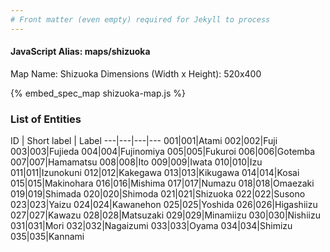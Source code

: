 ```yaml
---
# Front matter (even empty) required for Jekyll to process
---
```


#### JavaScript Alias: maps/shizuoka

Map Name: Shizuoka
Dimensions (Width x Height): 520x400



{% embed_spec_map shizuoka-map.js %}

### List of Entities

ID | Short label | Label
---|---|---|---
001|001|Atami
002|002|Fuji
003|003|Fujieda
004|004|Fujinomiya
005|005|Fukuroi
006|006|Gotemba
007|007|Hamamatsu
008|008|Ito
009|009|Iwata
010|010|Izu
011|011|Izunokuni
012|012|Kakegawa
013|013|Kikugawa
014|014|Kosai
015|015|Makinohara
016|016|Mishima
017|017|Numazu
018|018|Omaezaki
019|019|Shimada
020|020|Shimoda
021|021|Shizuoka
022|022|Susono
023|023|Yaizu
024|024|Kawanehon
025|025|Yoshida
026|026|Higashiizu
027|027|Kawazu
028|028|Matsuzaki
029|029|Minamiizu
030|030|Nishiizu
031|031|Mori
032|032|Nagaizumi
033|033|Oyama
034|034|Shimizu
035|035|Kannami